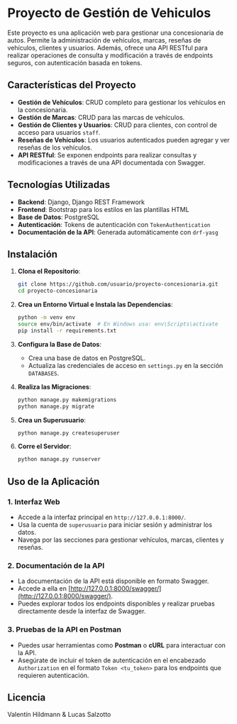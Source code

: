 # Proyecto de Gestión de Vehiculos

Este proyecto es una aplicación web para gestionar una concesionaria de autos. Permite la administración de vehículos, marcas, reseñas de vehículos, clientes y usuarios. Además, ofrece una API RESTful para realizar operaciones de consulta y modificación a través de endpoints seguros, con autenticación basada en tokens.

## Características del Proyecto

- **Gestión de Vehículos**: CRUD completo para gestionar los vehículos en la concesionaria.
- **Gestión de Marcas**: CRUD para las marcas de vehículos.
- **Gestión de Clientes y Usuarios**: CRUD para clientes, con control de acceso para usuarios `staff`.
- **Reseñas de Vehículos**: Los usuarios autenticados pueden agregar y ver reseñas de los vehículos.
- **API RESTful**: Se exponen endpoints para realizar consultas y modificaciones a través de una API documentada con Swagger.

## Tecnologías Utilizadas

- **Backend**: Django, Django REST Framework
- **Frontend**: Bootstrap para los estilos en las plantillas HTML
- **Base de Datos**: PostgreSQL
- **Autenticación**: Tokens de autenticación con `TokenAuthentication`
- **Documentación de la API**: Generada automáticamente con `drf-yasg`

## Instalación

1. **Clona el Repositorio**:
   ```bash
   git clone https://github.com/usuario/proyecto-concesionaria.git
   cd proyecto-concesionaria
   ```

2. **Crea un Entorno Virtual e Instala las Dependencias**:
   ```bash
   python -m venv env
   source env/bin/activate  # En Windows usa: env\Scripts\activate
   pip install -r requirements.txt
   ```

3. **Configura la Base de Datos**:
   - Crea una base de datos en PostgreSQL.
   - Actualiza las credenciales de acceso en `settings.py` en la sección `DATABASES`.

4. **Realiza las Migraciones**:
   ```bash
   python manage.py makemigrations
   python manage.py migrate
   ```

5. **Crea un Superusuario**:
   ```bash
   python manage.py createsuperuser
   ```

6. **Corre el Servidor**:
   ```bash
   python manage.py runserver
   ```

## Uso de la Aplicación

### 1. Interfaz Web

- Accede a la interfaz principal en `http://127.0.0.1:8000/`.
- Usa la cuenta de `superusuario` para iniciar sesión y administrar los datos.
- Navega por las secciones para gestionar vehículos, marcas, clientes y reseñas.

### 2. Documentación de la API

- La documentación de la API está disponible en formato Swagger.
- Accede a ella en [http://127.0.0.1:8000/swagger/](http://127.0.0.1:8000/swagger/).
- Puedes explorar todos los endpoints disponibles y realizar pruebas directamente desde la interfaz de Swagger.

### 3. Pruebas de la API en Postman

- Puedes usar herramientas como **Postman** o **cURL** para interactuar con la API.
- Asegúrate de incluir el token de autenticación en el encabezado `Authorization` en el formato `Token <tu_token>` para los endpoints que requieren autenticación.

## Licencia

Valentín Hildmann & Lucas Salzotto

